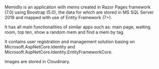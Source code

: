 Memidlo is an application with mems created in Razor Pages framework (7.0) using Boostrap (5.0), the data for which are stored in MS SQL Server 2019 and mapped with use of Entity Framework (7+). 

It has all main functionalities of similar apps such as: main page, waiting room, top ten, show a random mem and find a mem by tag.

It contains user registration and management solution basing on Microsoft.AspNetCore.Identity and Microsoft.AspNetCore.Identity.EntityFrameworkCore.

Images are stored in Cloudinary.
